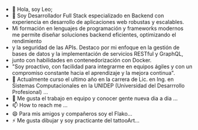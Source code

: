 - 👋 Hola, soy Leo;
- 👀 Soy Desarrollador Full Stack especializado en Backend con experiencia en desarrollo de aplicaciones web robustas y escalables.
-  Mi formación en lenguajes de programación y frameworks modernos me permite diseñar soluciones backend eficientes, optimizando el rendimiento
-  y la seguridad de las APIs. Destaco por mi enfoque en la gestión de bases de datos y la implementación de servicios RESTful y GraphQL,
-  junto con habilidades en contenedorización con Docker.
-  "Soy proactivo, con facilidad para integrarme en equipos ágiles y con un compromiso constante hacia el aprendizaje y la mejora continua".
- 🌱 Actualmente curso el ultimo año en la carrera de Lic. en Ing. en Sistemas Computacionales en la UNIDEP (Universidad del Desarrrollo Profesional) ...
- 💞️ Me gusta el trabajo en equipo y conocer gente nueva dia a dia ...
- 📫 How to reach me ...
- 😄 Para mis amigos y compañeros soy el Flako...
- ⚡ Me gusta dibujar y soy practicante del tattooArt...
